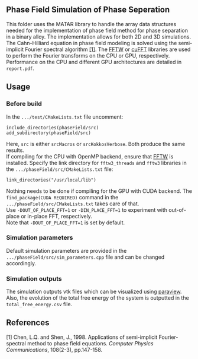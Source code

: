 ## Phase Field Simulation of Phase Seperation
This folder uses the MATAR library to handle the array data structures needed for the implementation of phase field method for phase separation in a binary alloy. 
The implementation allows for both 2D and 3D simulations.
The Cahn-Hilliard equation in phase field modeling is solved using the semi-implicit Fourier spectral algorithm [[1]](#1). The [FFTW](http://www.fftw.org/download.html) or [cuFFT](https://docs.nvidia.com/cuda/cufft/index.html) libraries are used to perform the Fourier transforms on the CPU or GPU, respectively. Performance on the CPU and different GPU architectures are detailed in `report.pdf`.

## Usage
### Before build
In the `.../test/CMakeLists.txt` file uncomment:
```
include_directories(phaseField/src)
add_subdirectory(phaseField/src)
```
Here, `src` is either `srcMacros` or `srcKokkosVerbose`. Both produce the same results. <br />
If compiling for the CPU with OpenMP backend, ensure that [FFTW](http://www.fftw.org/download.html) is installed. Specify the link directory for `fftw3_threads` and `fftw3` libraries in the `.../phaseField/src/CMakeLists.txt` file: 
```
link_directories("/usr/local/lib")
```
Nothing needs to be done if compiling for the GPU with CUDA backend. The `find_package(CUDA REQUIRED)` command in the `.../phaseField/src/CMakeLists.txt` takes care of that. <br />
Use `-DOUT_OF_PLACE_FFT=1` or `-DIN_PLACE_FFT=1` to experiment with out-of-place or in-place FFT, respectively. <br />
Note that `-DOUT_OF_PLACE_FFT=1` is set by default.

### Simulation parameters
Default simulation parameters are provided in the `.../phaseField/src/sim_parameters.cpp` file and can be changed accordingly. 

### Simulation outputs
The simulation outputs vtk files which can be visualized using [paraview](https://www.paraview.org/). Also, the evolution of the total free energy of the system is outputted in the `total_free_energy.csv` file. 

## References
<a id="1">[1]</a> 
Chen, L.Q. and Shen, J., 1998. Applications of semi-implicit Fourier-spectral method to phase field equations. 
*Computer Physics Communications*, 108(2-3), pp.147-158.
